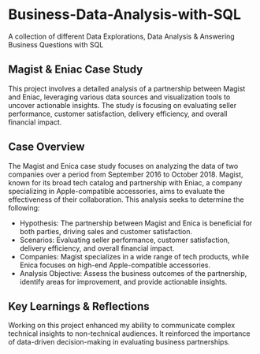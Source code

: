 # Business-Data-Analysis-with-SQL
A collection of different Data Explorations, Data Analysis &amp; Answering Business Questions with SQL

## Magist & Eniac Case Study
This project involves a detailed analysis of a partnership between Magist and Eniac, leveraging various data sources and visualization tools to uncover actionable insights. The study is focusing on evaluating seller performance, customer satisfaction, delivery efficiency, and overall financial impact.

## Case Overview
The Magist and Enica case study focuses on analyzing the data of two companies over a period from September 2016 to October 2018. Magist, known for its broad tech catalog and partnership with Eniac, a company specializing in Apple-compatible accessories, aims to evaluate the effectiveness of their collaboration. This analysis seeks to determine the following:

- Hypothesis: The partnership between Magist and Enica is beneficial for both parties, driving sales and customer satisfaction.
- Scenarios: Evaluating seller performance, customer satisfaction, delivery efficiency, and overall financial impact.
- Companies: Magist specializes in a wide range of tech products, while Enica focuses on high-end Apple-compatible accessories.
- Analysis Objective: Assess the business outcomes of the partnership, identify areas for improvement, and provide actionable insights.

## Key Learnings & Reflections
Working on this project enhanced my ability to communicate complex technical insights to non-technical audiences. It reinforced the importance of data-driven decision-making in evaluating business partnerships.
